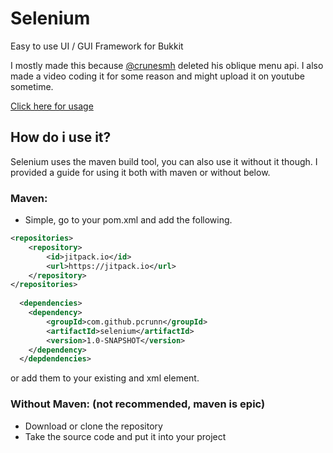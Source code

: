 # Selenium
Easy to use UI / GUI Framework for Bukkit

I mostly made this because [@crunesmh](https://github.com/crunesmh) deleted his oblique menu api.
I also made a video coding it for some reason and might upload it on youtube sometime.

[Click here for usage](https://github.com/pcrunn/selenium/blob/master/src/main/java/me/pcrunn/selenium/example/SeleniumExample.java)

## How do i use it?
Selenium uses the maven build tool, you can also use it without it though. I provided a guide for using it both with maven or without below.

### Maven:
- Simple, go to your pom.xml and add the following.
```xml
<repositories>
	<repository>
	    <id>jitpack.io</id>
	    <url>https://jitpack.io</url>
	</repository>
</repositories>
  
  <dependencies>
    <dependency>
        <groupId>com.github.pcrunn</groupId>
        <artifactId>selenium</artifactId>
        <version>1.0-SNAPSHOT</version>
    </dependency> 
  </depdendencies>
  ```
  
  or add them to your existing <repositories> and <dependencies> xml element.

### Without Maven: (not recommended, maven is epic)
- Download or clone the repository
- Take the source code and put it into your project
